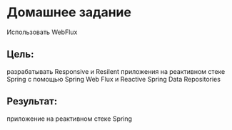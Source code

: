 # Домашнее задание

Использовать WebFlux

## Цель:

разрабатывать Responsive и Resilent приложения на реактивном стеке Spring c помощью Spring Web Flux и Reactive Spring Data Repositories

## Результат:

приложение на реактивном стеке Spring

